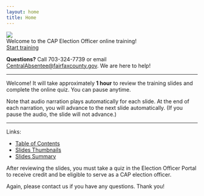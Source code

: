 ```yaml
---
layout: home
title: Home
---
```


<img class="hero-image" src="{{ site.url }}/assets/img/cap-slide-004.jpg">

<div class="homepage-intro">
Welcome to the CAP Election Officer online training!
</div>

<div>
<a class="homepage-button" href="./slides/001">Start training</a>
</div>

**Questions?** Call 703-324-7739 or email CentralAbsentee@fairfaxcounty.gov. We are here to help!

---

Welcome! It will take approximately **1 hour** to review the training slides and complete the online quiz. You can pause anytime.

Note that audio narration plays automatically for each slide. At the end of each narration, you will advance to the next slide automatically. (If you pause the audio, the slide will not advance.)

---

Links:
* <a href="./toc">Table of Contents</a>
* <a href="./thumbnails">Slides Thumbnails</a>
* <a href="./summary">Slides Summary</a>

After reviewing the slides, you must take a quiz in the Election Officer Portal to receive credit and be eligible to serve as a CAP election officer.

Again, please contact us if you have any questions. Thank you!